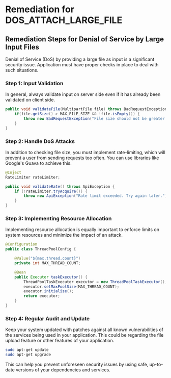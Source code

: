 # Remediation for DOS_ATTACH_LARGE_FILE

## Remediation Steps for Denial of Service by Large Input Files
Denial of Service (DoS) by providing a large file as input is a significant security issue. Application must have proper checks in place to deal with such situations.

### Step 1: Input Validation
In general, always validate input on server side even if it has already been validated on client side.

```java
public void validateFile(MultipartFile file) throws BadRequestException {
    if(file.getSize() > MAX_FILE_SIZE && !file.isEmpty()) {
        throw new BadRequestException("File size should not be greater than " + MAX_FILE_SIZE);
    }
}
```

### Step 2: Handle DoS Attacks

In addition to checking file size, you must implement rate-limiting, which will prevent a user from sending requests too often. You can use libraries like Google's Guava to achieve this.

```java
@Inject
RateLimiter rateLimiter;

public void validateRate() throws ApiException {
    if (!rateLimiter.tryAcquire()) {
        throw new ApiException("Rate limit exceeded. Try again later.");
    }
}
```

### Step 3: Implementing Resource Allocation

Implementing resource allocation is equally important to enforce limits on system resources and minimize the impact of an attack.

```java
@Configuration
public class ThreadPoolConfig {

    @Value("${max.thread.count}")
    private int MAX_THREAD_COUNT;

    @Bean
    public Executor taskExecutor() {
        ThreadPoolTaskExecutor executor = new ThreadPoolTaskExecutor();
        executor.setMaxPoolSize(MAX_THREAD_COUNT);
        executor.initialize();
        return executor;
    }
}
```

### Step 4: Regular Audit and Update
Keep your system updated with patches against all known vulnerabilities of the services being used in your application. This could be regarding the file upload feature or other features of your application.

```bash
sudo apt-get update
sudo apt-get upgrade
```
This can help you prevent unforeseen security issues by using safe, up-to-date versions of your dependencies and services.
